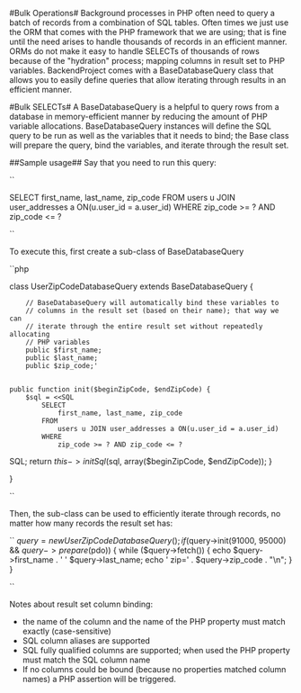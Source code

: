 #Bulk Operations#
Background processes in PHP often need to query a batch of records from a 
combination of SQL tables.  Often times we just use the ORM that comes with the
PHP framework that we are using; that is fine until the need arises to handle
thousands of records in an efficient manner.  ORMs do not make it easy to
handle SELECTs of thousands of rows because of the "hydration" process; mapping
columns in result set to PHP variables.  BackendProject comes with a 
BaseDatabaseQuery class that allows you to easily define queries that allow
iterating through results in an efficient manner.

#Bulk SELECTs#
A BaseDatabaseQuery is a helpful to query rows from a database in
memory-efficient manner by reducing the amount of PHP variable 
allocations. BaseDatabaseQuery instances will define the SQL query to
be run as well as the variables that it needs to bind; the Base
class will prepare the query, bind the variables, and iterate through
the result set.

##Sample usage##
Say that you need to run this query:

``

SELECT
 first_name, last_name, zip_code
FROM
 users u JOIN user_addresses a ON(u.user_id = a.user_id) 
WHERE
 zip_code >= ? AND zip_code <= ?

``

To execute this, first create a sub-class of BaseDatabaseQuery

``php

 class UserZipCodeDatabaseQuery extends BaseDatabaseQuery {

		// BaseDatabaseQuery will automatically bind these variables to
		// columns in the result set (based on their name); that way we can 
		// iterate through the entire result set without repeatedly allocating 
		// PHP variables
		public $first_name;
		public $last_name;
		public $zip_code;'


	public function init($beginZipCode, $endZipCode) {
		$sql = <<SQL
			SELECT
				first_name, last_name, zip_code
			FROM
				users u JOIN user_addresses a ON(u.user_id = a.user_id) 
			WHERE
				zip_code >= ? AND zip_code <= ?
SQL;
		return $this->initSql($sql, array($beginZipCode, $endZipCode));
	}
 
 }

``

Then, the sub-class can be used to efficiently iterate through records,
no matter how many records the result set has:

``
$query = new UserZipCodeDatabaseQuery();
if ($query->init(91000, 95000) && $query->prepare($pdo)) {
	while ($query->fetch()) {
		echo $query->first_name . ' ' $query->last_name;
		echo ' zip=' . $query->zip_code . "\n"; 
	}
}

``

Notes about result set column binding:

- the name of the column and the name of the PHP property must match exactly
  (case-sensitive)
- SQL column aliases are supported
- SQL fully qualified columns are supported; when used the PHP property
  must match the SQL column name
- If no columns could be bound (because no properties matched column names) 
  a PHP assertion will be triggered.

